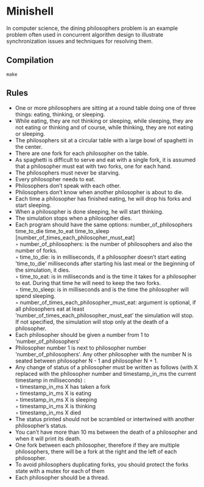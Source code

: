 # Minishell

In computer science, the dining philosophers problem is an example problem often used in concurrent algorithm design to illustrate synchronization issues and techniques for resolving them.

## Compilation

`make`

## Rules

- One or more philosophers are sitting at a round table doing one of three things:
eating, thinking, or sleeping.
- While eating, they are not thinking or sleeping, while sleeping, they are not eating
or thinking and of course, while thinking, they are not eating or sleeping.
- The philosophers sit at a circular table with a large bowl of spaghetti in the center.
- There are one fork for each philosopher on the table.
- As spaghetti is difficult to serve and eat with a single fork, it is assumed that a
philosopher must eat with two forks, one for each hand.
- The philosophers must never be starving.
- Every philosopher needs to eat.
- Philosophers don’t speak with each other.
- Philosophers don’t know when another philosopher is about to die.
- Each time a philosopher has finished eating, he will drop his forks and start sleeping.
- When a philosopher is done sleeping, he will start thinking.
- The simulation stops when a philosopher dies.
- Each program should have the same options: number_of_philosophers time_to_die
time_to_eat time_to_sleep [number_of_times_each_philosopher_must_eat]<br/>
◦ number_of_philosophers: is the number of philosophers and also the number
of forks.<br/>
◦ time_to_die: is in milliseconds, if a philosopher doesn’t start eating ’time_to_die’
milliseconds after starting his last meal or the beginning of the simulation, it
dies.<br/>
◦ time_to_eat: is in milliseconds and is the time it takes for a philosopher to
eat. During that time he will need to keep the two forks.<br/>
◦ time_to_sleep: is in milliseconds and is the time the philosopher will spend
sleeping.<br/>
◦ number_of_times_each_philosopher_must_eat: argument is optional, if all
philosophers eat at least ’number_of_times_each_philosopher_must_eat’ the
simulation will stop. If not specified, the simulation will stop only at the death
of a philosopher.<br/>
- Each philosopher should be given a number from 1 to ’number_of_philosophers’
- Philosopher number 1 is next to philosopher number ’number_of_philosophers’.
Any other philosopher with the number N is seated between philosopher N - 1 and
philosopher N + 1.
- Any change of status of a philosopher must be written as follows (with X replaced
with the philosopher number and timestamp_in_ms the current timestamp in milliseconds) :<br/>
◦ timestamp_in_ms X has taken a fork<br/>
◦ timestamp_in_ms X is eating<br/>
◦ timestamp_in_ms X is sleeping<br/>
◦ timestamp_in_ms X is thinking<br/>
◦ timestamp_in_ms X died<br/>
- The status printed should not be scrambled or intertwined with another philosopher’s status.
- You can’t have more than 10 ms between the death of a philosopher and when it
will print its death.
- One fork between each philosopher, therefore if they are multiple philosophers, there
will be a fork at the right and the left of each philosopher.
- To avoid philosophers duplicating forks, you should protect the forks state with a
mutex for each of them
- Each philosopher should be a thread.
